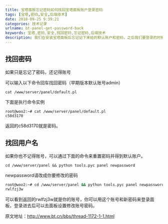 ```yaml
---
title: 宝塔面板忘记密码如何找回宝塔面板账户登录密码
tags: [宝塔,密码,安全,后端技术]
date: 2018-09-25 9:39:21
categories: 技术记录
urlname: bt-panel-get-password-back
keywords: 宝塔,密码,安全,找回密码,忘记密码,后端技术
description: 我们在安装宝塔面板后忘记记下来给的默认账户和密码，之后我们要登录的时候却不知道账户和密码是什么，这时候我们可以通过ssh来命令找回或者重置密码。
---
```


## 找回密码

如果只是忘记了密码，还记得账号

可以输入以下命令回车找回密码（早期版本默认账号admin）


```
cat /www/server/panel/default.pl
```
下面是执行命令实例
```
root@woo2:~# cat /www/server/panel/default.pl
c58d3170
```
返回的c58d3170就是密码。

## 找回用户名

如果你也不记得账号，可以通过下面的命令来重置密码并得到默认账户。


```
cd /www/server/panel && python tools.pyc panel newpassword
```
newpassword请改成你要修改的密码


```bash
root@woo2:~# cd /www/server/panel && python tools.pyc panel newpassword
rwlfzj3w
```

可以看到返回的rwlfzj3w就是你的账号，你可以用这个账号和新密码来登录面板，登录进去后可以去面板设置修改账号密码。

原文地址：http://www.bt.cn/bbs/thread-1172-1-1.html
